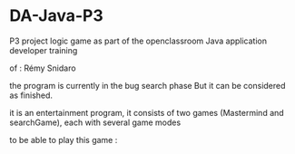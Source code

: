# DA-Java-P3
P3 project logic game as part of the openclassroom Java application developer training

of : Rémy Snidaro

the program is currently in the bug search phase But it can be considered as finished.

it is an entertainment program, it consists of two games (Mastermind and searchGame), each with several game modes  

to be able to play this game : 

